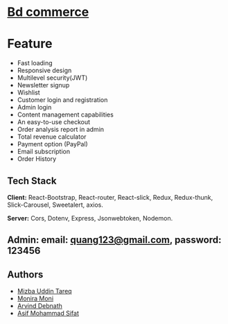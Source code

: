 # [Bd commerce](https://the-tann-mann-gaddi-job-task.netlify.app//)

# Feature

- Fast loading
- Responsive design
- Multilevel security(JWT)
- Newsletter signup
- Wishlist
- Customer login and registration
- Admin login
- Content management capabilities
- An easy-to-use checkout
- Order analysis report in admin
- Total revenue calculator
- Payment option (PayPal)
- Email subscription
- Order History

## Tech Stack

**Client:** React-Bootstrap,
React-router,
React-slick,
Redux,
Redux-thunk,
Slick-Carousel,
Sweetalert,
axios.

**Server:** Cors,
Dotenv,
Express,
Jsonwebtoken,
Nodemon.

## Admin: email: quang123@gmail.com, password: 123456

## Authors

- [Mizba Uddin Tareq](https://www.linkedin.com/in/mizba-uddin-tareq-415a59218/)
- [Monira Moni](https://www.linkedin.com/in/monira-moni/)
- [Arvind Debnath](https://www.linkedin.com/in/arvind-debnath)
- [Asif Mohammad Sifat](https://www.linkedin.com/in/asifmohammedsifat)

